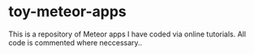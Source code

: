 # toy-meteor-apps
This is a repository of Meteor apps I have coded via online tutorials. All code is commented where neccessary..
